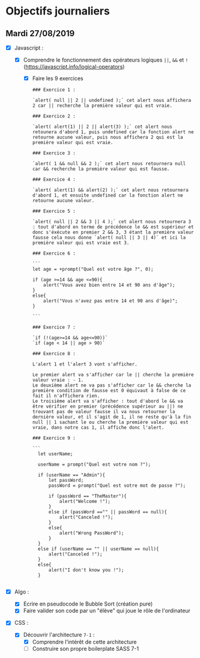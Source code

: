 # Objectifs journaliers

## Mardi 27/08/2019

- [x] Javascript :

  - [x] Comprendre le fonctionnement des opérateurs logiques `||`, `&&` et `!` (https://javascript.info/logical-operators)

    - [x] Faire les 9 exercices

          ### Exercice 1 :

          `alert( null || 2 || undefined );` cet alert nous affichera 2 car || recherche la première valeur qui est vraie.

          ### Exercice 2 :

          `alert( alert(1) || 2 || alert(3) );` cet alert nous retounera d'abord 1, puis undefined car la fonction alert ne retourne aucune valeur, puis nous affichera 2 qui est la première valeur qui est vraie.

          ### Exercice 3 :

          `alert( 1 && null && 2 );` cet alert nous retournera null car && recherche la première valeur qui est fausse.

          ### Exercice 4 :

          `alert( alert(1) && alert(2) );` cet alert nous retournera d'abord 1, et ensuite undefined car la fonction alert ne retourne aucune valeur.

          ### Exercice 5 :

          `alert( null || 2 && 3 || 4 );` cet alert nous retournera 3 : tout d'abord en terme de précédence le && est supérieur et donc s'éxécute en premier 2 && 3, 3 étant la première valeur fausse cela nous donne `alert( null || 3 || 4)` et ici la première valeur qui est vraie est 3.

          ### Exercice 6 :

          ```
          let age = +prompt("Quel est votre âge ?", 0);

          if (age >=14 && age <=90){
              alert("Vous avez bien entre 14 et 90 ans d'âge");
          }
          else{
              alert("Vous n'avez pas entre 14 et 90 ans d'âge)";
          }

          ```

          ### Exercice 7 :

          `if (!(age>=14 && age<=90))`
          `if (age < 14 || age > 90)`

          ### Exercice 8 :

          L'alert 1 et l'alert 3 vont s'afficher.

          Le premier alert va s'afficher car le || cherche la première valeur vraie : - 1.
          Le deuxième alert ne va pas s'afficher car le && cherche la première condition de fausse est 0 équivaut à false de ce fait il n'affichera rien.
          Le troisième alert va s'afficher : tout d'abord le && va être vérifier en premier (précédence supérieur au ||) ne trouvant pas de valeur fausse il va nous retourner la dernière valeur, et il s'agit de 1, il ne reste qu'à la fin null || 1 sachant le ou cherche la première valeur qui est vraie, dans notre cas 1, il affiche donc l'alert.

          ### Exercice 9 :

          ```
            let userName;

            userName = prompt("Quel est votre nom ?");

            if (userName == "Admin"){
                let passWord;
                passWord = prompt("Quel est votre mot de passe ?");

                if (passWord == "TheMaster"){
                    alert("Welcome !");
                }
                else if (passWord =="" || passWord == null){
                    alert("Canceled !");
                }
                else{
                    alert("Wrong PassWord");
                }
            }
            else if (userName == "" || userName == null){
                alert("Canceled !");
            }
            else{
                alert("I don't know you !");
            }

      ```

      ```

* [x] Algo :

  - [x] Ecrire en pseudocode le Bubble Sort (création pure)
  - [x] Faire valider son code par un "élève" qui joue le rôle de l'ordinateur

* [x] CSS :
  - [x] Découvrir l'architecture `7-1` :
    - [x] Comprendre l'intérêt de cette architecture
    - [ ] Construire son propre boilerplate SASS 7-1
